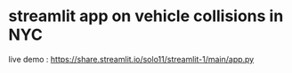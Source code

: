 ﻿# streamlit app on vehicle collisions in NYC

live demo : https://share.streamlit.io/solo11/streamlit-1/main/app.py
